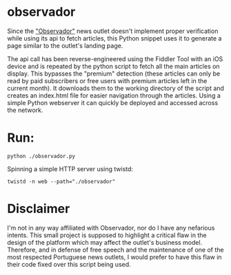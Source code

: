 # observador

Since the ["Observador"](https://observador.pt/) news outlet doesn't implement proper verification while using its api to fetch articles, this Python snippet uses it to generate a page similar to the outlet's landing page. 

The api call has been reverse-engineered using the Fiddler Tool with an iOS device and is repeated by the python script to fetch all the main articles on display. This bypasses the "premium" detection (these articles can only be read by paid subscribers or free users with premium articles left in the current month). It downloads them to the working directory of the script and creates an index.html file for easier navigation through the articles. Using a simple Python webserver it can quickly be deployed and accessed across the network.
# Run:
`python ./observador.py`

Spinning a simple HTTP server using twistd:

`twistd -n web --path="./observador"`

# Disclaimer
I'm not in any way affiliated with Observador, nor do I have any nefarious intents. This small project is supposed to highlight a critical flaw in the design of the platform which may affect the outlet's business model. Therefore, and in defense of free speech and the maintenance of one of the most respected Portuguese news outlets, I would prefer to have this flaw in their code fixed over this script being used. 

